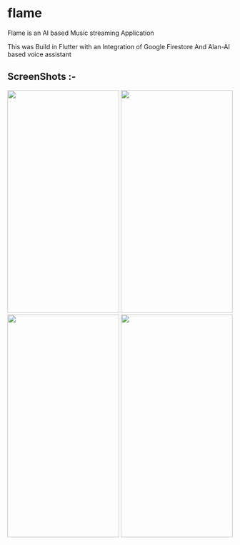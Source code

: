 # flame

Flame is an AI based Music streaming Application

This was Build in Flutter with an Integration of Google Firestore And Alan-AI based voice assistant



## ScreenShots :- 

<img src="https://user-images.githubusercontent.com/85092944/167288333-37787360-ff54-4a7b-b2a4-535f900a124d.jpg" width="250" height="500"> <img src="https://user-images.githubusercontent.com/85092944/167288332-0327f9b5-5508-467a-9709-ac6bf8afcb7f.jpg" width="250" height="500"> <img src="https://user-images.githubusercontent.com/85092944/167288334-d7732441-3b60-4bb8-b025-212a9d713977.jpg" width="250" height="500"> <img src="https://user-images.githubusercontent.com/85092944/167288336-6c912814-f258-41ea-acb4-f61912f80e49.jpg" width="250" height="500">


